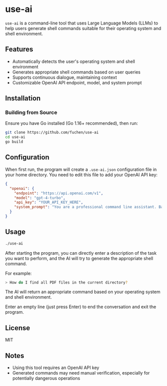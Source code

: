 # use-ai

`use-ai` is a command-line tool that uses Large Language Models (LLMs) to help users generate shell commands suitable for their operating system and shell environment.

## Features

- Automatically detects the user's operating system and shell environment
- Generates appropriate shell commands based on user queries
- Supports continuous dialogue, maintaining context
- Customizable OpenAI API endpoint, model, and system prompt

## Installation

### Building from Source

Ensure you have Go installed (Go 1.16+ recommended), then run:

```bash
git clone https://github.com/fuchen/use-ai
cd use-ai
go build
```

## Configuration

When first run, the program will create a `.use-ai.json` configuration file in your home directory. You need to edit this file to add your OpenAI API key:

```json
{
  "openai": {
    "endpoint": "https://api.openai.com/v1",
    "model": "gpt-4-turbo",
    "api_key": "YOUR_API_KEY_HERE",
    "system_prompt": "You are a professional command line assistant. Based on the user's query, only return the appropriate shell command without explanation. Make sure the command is suitable for the user's operating system and shell environment."
  }
}
```

## Usage

```bash
./use-ai
```

After starting the program, you can directly enter a description of the task you want to perform, and the AI will try to generate the appropriate shell command.

For example:
```bash
> How do I find all PDF files in the current directory?
```

The AI will return an appropriate command based on your operating system and shell environment.

Enter an empty line (just press Enter) to end the conversation and exit the program.

## License

MIT

## Notes

- Using this tool requires an OpenAI API key
- Generated commands may need manual verification, especially for potentially dangerous operations